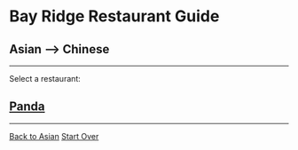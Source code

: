 # Bay Ridge Restaurant Guide
## Asian --> Chinese
---
Select a restaurant:
## [Panda](https://www.pandabrooklyn.com/)
---
[Back to Asian](asian.md)
[Start Over](home.md)

